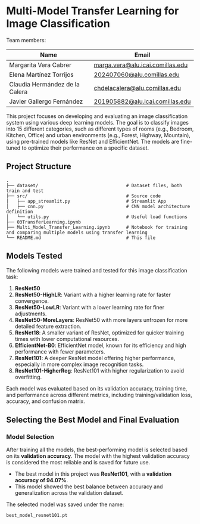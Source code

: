 # **Multi-Model Transfer Learning for Image Classification**

Team members:

| Name                           | Email                               |
| -----------------------        | ----------------------------------- |
| Margarita Vera Cabrer          | marga.vera@alu.icai.comillas.edu    |
| Elena Martínez Torrijos        | 202407060@alu.comillas.edu          |
| Claudia Hermández de la Calera | chdelacalera@alu.comillas.edu       |
| Javier Gallergo Fernández      | 201905882@alu.icai.comillas.edu     |


This project focuses on developing and evaluating an image classification system using various deep learning models. The goal is to classify images into 15 different categories, such as different types of rooms (e.g., Bedroom, Kitchen, Office) and urban environments (e.g., Forest, Highway, Mountain), using pre-trained models like ResNet and EfficientNet. The models are fine-tuned to optimize their performance on a specific dataset.

## Project Structure

```
.
├── dataset/                                 # Dataset files, both train and test
├── src/                                     # Source code
|   ├── app_streamlit.py                     # Streamlit App
│   ├── cnn.py                               # CNN model architecture definition
│   └── utils.py                             # Useful load functions
├── 03TransferLearning.ipynb                 
├── Multi_Model_Transfer_Learning.ipynb      # Notebook for training and comparing multiple models using transfer learning
└── README.md                                # This file
```

## Models Tested

The following models were trained and tested for this image classification task:

1. **ResNet50**
2. **ResNet50-HighLR**: Variant with a higher learning rate for faster convergence.
3. **ResNet50-LowLR**: Variant with a lower learning rate for finer adjustments.
4. **ResNet50-MoreLayers**: ResNet50 with more layers unfrozen for more detailed feature extraction.
5. **ResNet18**: A smaller variant of ResNet, optimized for quicker training times with lower computational resources.
6. **EfficientNet-B0**: EfficientNet model, known for its efficiency and high performance with fewer parameters.
7. **ResNet101**: A deeper ResNet model offering higher performance, especially in more complex image recognition tasks.
8. **ResNet101-HigherReg**: ResNet101 with higher regularization to avoid overfitting.

Each model was evaluated based on its validation accuracy, training time, and performance across different metrics, including training/validation loss, accuracy, and confusion matrix.


## Selecting the Best Model and Final Evaluation

### Model Selection

After training all the models, the best-performing model is selected based on its **validation accuracy**. The model with the highest validation accuracy is considered the most reliable and is saved for future use.

- The best model in this project was **ResNet101**, with a **validation accuracy of 94.07%**.
- This model showed the best balance between accuracy and generalization across the validation dataset.

The selected model was saved under the name:
```bash
best_model_resnet101.pt
